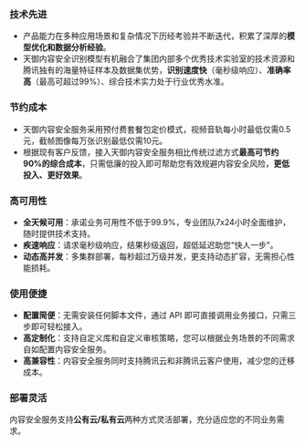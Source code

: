 ### 技术先进
- 产品能力在多种应用场景和复杂情况下历经考验并不断迭代，积累了深厚的**模型优化和数据分析经验**。
- 天御内容安全识别模型有机融合了集团内部多个优秀技术实验室的技术资源和腾讯独有的海量特征样本及数据集优势，**识别速度快**（毫秒级响应）、**准确率高**（最高可超过99%）、综合技术实力处于行业优秀水准。

### 节约成本
- 天御内容安全服务采用预付费套餐包定价模式，视频音轨每小时最低仅需0.5元，截帧图像每万张识别最低仅需10元。
- 根据现有客户反馈，接入天御内容安全服务相比传统过滤方式**最高可节约90%的综合成本**，只需低廉的投入即可帮助您有效规避内容安全风险，**更低投入、更好效果**。

### 高可用性
- **全天候可用**：承诺业务可用性不低于99.9%，专业团队7x24小时全面维护，随时提供技术支持。
- **疾速响应**：请求毫秒级响应，结果秒级返回，超低延迟助您“快人一步”。
- **动态高并发**：多集群部署，每秒超过万级并发，更支持动态扩容，无需担心性能损耗。

### 使用便捷
- **配置简便**：无需安装任何脚本文件，通过 API 即可直接调用业务接口，只需三步即可轻松接入。
- **高定制化**：支持自定义库和自定义审核策略，您可以根据业务场景的不同需求自如配置内容安全服务。
- **高兼容性**：内容安全服务同时支持腾讯云和非腾讯云客户使用，减少您的迁移成本。

### 部署灵活
内容安全服务支持**公有云/私有云**两种方式灵活部署，充分适应您的不同业务需求。
